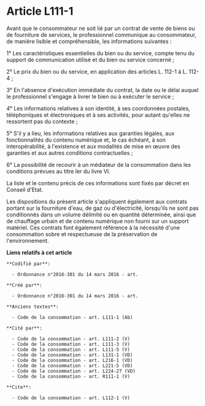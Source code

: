 # Article L111-1

Avant que le consommateur ne soit lié par un contrat de vente de biens ou de fourniture de services, le professionnel
communique au consommateur, de manière lisible et compréhensible, les informations suivantes : 

1° Les caractéristiques essentielles du bien ou du service, compte tenu du support de communication utilisé et du bien ou
service concerné ; 

2° Le prix du bien ou du service, en application des articles L. 112-1 à L. 112-4 ; 

3° En l'absence d'exécution immédiate du contrat, la date ou le délai auquel le professionnel s'engage à livrer le bien ou à
exécuter le service ; 

4° Les informations relatives à son identité, à ses coordonnées postales, téléphoniques et électroniques et à ses activités,
pour autant qu'elles ne ressortent pas du contexte ; 

5° S'il y a lieu, les informations relatives aux garanties légales, aux fonctionnalités du contenu numérique et, le cas
échéant, à son interopérabilité, à l'existence et aux modalités de mise en œuvre des garanties et aux autres conditions
contractuelles ; 

6° La possibilité de recourir à un médiateur de la consommation dans les conditions prévues au titre Ier du livre VI. 

La liste et le contenu précis de ces informations sont fixés par décret en Conseil d'Etat. 

Les dispositions du présent article s'appliquent également aux contrats portant sur la fourniture d'eau, de gaz ou
d'électricité, lorsqu'ils ne sont pas conditionnés dans un volume délimité ou en quantité déterminée, ainsi que de chauffage
urbain et de contenu numérique non fourni sur un support matériel. Ces contrats font également référence à la nécessité d'une
consommation sobre et respectueuse de la préservation de l'environnement.

**Liens relatifs à cet article**

	**Codifié par**:

	  - Ordonnance n°2016-301 du 14 mars 2016 - art.

	**Créé par**:

	  - Ordonnance n°2016-301 du 14 mars 2016 - art.

	**Anciens textes**:

	  - Code de la consommation - art. L111-1 (Ab)

	**Cité par**:

	  - Code de la consommation - art. L111-2 (V)
	  - Code de la consommation - art. L111-3 (V)
	  - Code de la consommation - art. L111-5 (V)
	  - Code de la consommation - art. L131-1 (VD)
	  - Code de la consommation - art. L216-1 (VD)
	  - Code de la consommation - art. L221-5 (VD)
	  - Code de la consommation - art. L224-27 (VD)
	  - Code de la consommation - art. R111-1 (V)

	**Cite**:

	  - Code de la consommation - art. L112-1 (V)
